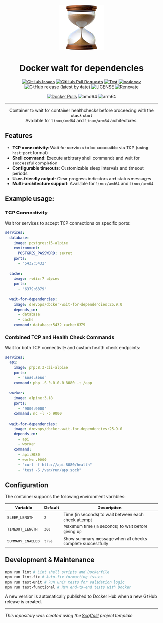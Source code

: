 <p align="center">
  <a href="" rel="noopener">
  <img width=150px height=150px src="logo.png" alt="Wait for dependencies logo"></a>
</p>

<h1 align="center">Docker wait for dependencies</h1>

<div align="center">

[![GitHub Issues](https://img.shields.io/github/issues/DrevOps/docker-wait-for-dependencies.svg)](https://github.com/DrevOps/docker-wait-for-dependencies/issues)
[![GitHub Pull Requests](https://img.shields.io/github/issues-pr/DrevOps/docker-wait-for-dependencies.svg)](https://github.com/DrevOps/docker-wait-for-dependencies/pulls)
[![Test](https://github.com/drevops/docker-wait-for-dependencies/actions/workflows/test.yml/badge.svg)](https://github.com/drevops/docker-wait-for-dependencies/actions/workflows/test.yml)
[![codecov](https://codecov.io/gh/drevops/docker-wait-for-dependencies/graph/badge.svg?token=BZK6852630)](https://codecov.io/gh/drevops/docker-wait-for-dependencies)
![GitHub release (latest by date)](https://img.shields.io/github/v/release/DrevOps/docker-wait-for-dependencies)
![LICENSE](https://img.shields.io/github/license/DrevOps/docker-wait-for-dependencies)
![Renovate](https://img.shields.io/badge/renovate-enabled-green?logo=renovatebot)

[![Docker Pulls](https://img.shields.io/docker/pulls/drevops/docker-wait-for-dependencies?logo=docker)](https://hub.docker.com/r/drevops/docker-wait-for-dependencies)
![amd64](https://img.shields.io/badge/arch-linux%2Famd64-brightgreen)
![arm64](https://img.shields.io/badge/arch-linux%2Farm64-brightgreen)

</div>

---

<p align="center">
  Container to wait for container healthchecks before proceeding with the stack start
  <br>
  Available for <code>linux/amd64</code> and <code>linux/arm64</code> architectures.
  <br>
</p>

## Features

- **TCP connectivity**: Wait for services to be accessible via TCP (using
  `host:port` format)
- **Shell command**: Execute arbitrary shell commands and wait for successful
  completion
- **Configurable timeouts**: Customizable sleep intervals and timeout periods
- **User-friendly output**: Clear progress indicators and status messages
- **Multi-architecture support**: Available for `linux/amd64` and `linux/arm64`

## Example usage:

### TCP Connectivity

Wait for services to accept TCP connections on specific ports:

```yaml
services:
  database:
    image: postgres:15-alpine
    environment:
      POSTGRES_PASSWORD: secret
    ports:
      - "5432:5432"

  cache:
    image: redis:7-alpine
    ports:
      - "6379:6379"

  wait-for-dependencies:
    image: drevops/docker-wait-for-dependencies:25.9.0
    depends_on:
      - database
      - cache
    command: database:5432 cache:6379
```

### Combined TCP and Health Check Commands

Wait for both TCP connectivity and custom health check endpoints:

```yaml
services:
  api:
    image: php:8.3-cli-alpine
    ports:
      - "8080:8080"
    command: php -S 0.0.0.0:8080 -t /app

  worker:
    image: alpine:3.18
    ports:
      - "9000:9000"
    command: nc -l -p 9000

  wait-for-dependencies:
    image: drevops/docker-wait-for-dependencies:25.9.0
    depends_on:
      - api
      - worker
    command:
      - api:8080
      - worker:9000
      - "curl -f http://api:8080/health"
      - "test -S /var/run/app.sock"
```

## Configuration

The container supports the following environment variables:

| Variable          | Default | Description                                                |
|-------------------|---------|------------------------------------------------------------|
| `SLEEP_LENGTH`    | `2`     | Time (in seconds) to wait between each check attempt       |
| `TIMEOUT_LENGTH`  | `300`   | Maximum time (in seconds) to wait before giving up         |
| `SUMMARY_ENABLED` | `true`  | Show summary message when all checks complete successfully |

## Development & Maintenance

```bash
npm run lint # Lint shell scripts and Dockerfile
npm run lint-fix # Auto-fix formatting issues
npm run test-unit # Run unit tests for validation logic
npm run test-functional # Run end-to-end tests with Docker
```

A new version is automatically published to Docker Hub when a new GitHub release
is created.

---
_This repository was created using the [Scaffold](https://getscaffold.dev/)
project template_
